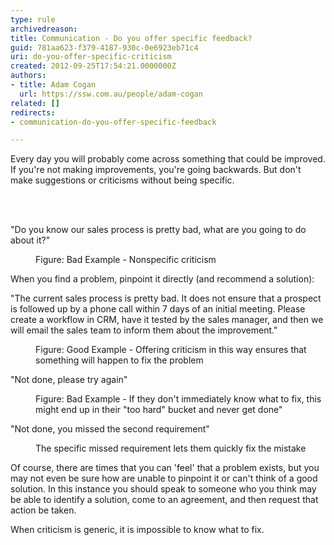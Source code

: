 ```yaml
---
type: rule
archivedreason: 
title: Communication - Do you offer specific feedback?
guid: 781aa623-f379-4187-930c-0e6923eb71c4
uri: do-you-offer-specific-criticism
created: 2012-09-25T17:54:21.0000000Z
authors:
- title: Adam Cogan
  url: https://ssw.com.au/people/adam-cogan
related: []
redirects:
- communication-do-you-offer-specific-feedback

---
```



<p>Every day you will probably&#160;come across something that could be improved. If you're not making improvements, you're going backwards. But&#160;don't make suggestions or criticisms without being specific. <br></p>
<br><excerpt class='endintro'></excerpt><br>
<dl class="bad"> <p class="ssw15-rteElement-GreyBox">&quot;Do you know our sales process is pretty bad, what are you going to do about it?&quot;</p> <dd class="ssw15-rteElement-FigureBad">Figure&#58; Bad Example - Nonspecific criticism <br></dd></dl>
                <p>When you find a problem, pinpoint it directly (and recommend a solution)&#58;</p>
                <dl class="good"> <p class="ssw15-rteElement-GreyBox">&quot;The current sales process is pretty bad. It&#160;does not ensure that a prospect is followed up by a phone call within 7 days of an initial meeting. Please create a workflow in CRM, have it tested by the sales manager, and then we will email the sales team to inform them about the improvement.&quot;</p> <dd class="ssw15-rteElement-FigureGood"> Figure&#58; Good Example - Offering criticism in this way ensures that something will happen to fix the problem<br></dd> </dl>
                <p class="ssw15-rteElement-GreyBox">&quot;Not done, please try again&quot;<br></p><dd class="ssw15-rteElement-FigureBad"> Figure&#58; Bad Example - If they don't immediately know what to fix, this might end up in their &quot;too hard&quot; bucket and never get done&quot;<br></dd><p class="ssw15-rteElement-GreyBox">&quot;Not done, you missed the second requirement&quot;</p><dd class="ssw15-rteElement-FigureGood"> The specific missed requirement lets them quickly fix the mistake<br></dd><p>Of course, there are times that you can 'feel' that a problem exists, but you may not even be sure how are unable to pinpoint it or can't think of a good solution. In this instance you should speak to someone who you think may be able to identify a solution, come to an agreement, and then request that action be taken.​<br></p>
                <p>When criticism is generic, it is impossible to know what to fix.</p>



